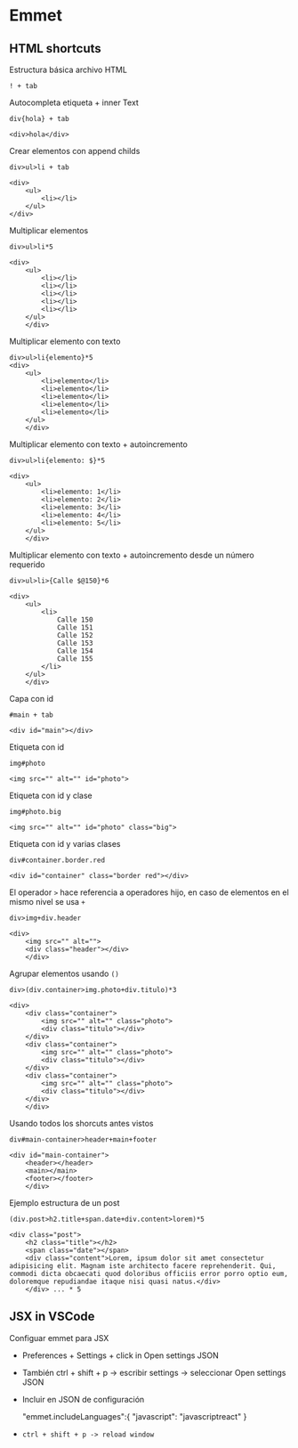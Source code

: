 # Emmet

## HTML shortcuts

Estructura básica archivo HTML

 	! + tab
 
 Autocompleta etiqueta + inner Text
 
 	div{hola} + tab
 	
 	<div>hola</div>
 
 
 Crear elementos con append childs
 
 
 	div>ul>li + tab
 	
	<div>
		<ul>
		    <li></li>
		</ul>
	</div> 
	
Multiplicar elementos


	div>ul>li*5
	
	<div>
		<ul>
		    <li></li>
		    <li></li>
		    <li></li>
		    <li></li>
		    <li></li>
		</ul>
	    </div> 
	    
Multiplicar elemento con texto


	div>ul>li{elemento}*5
	<div>
		<ul>
		    <li>elemento</li>
		    <li>elemento</li>
		    <li>elemento</li>
		    <li>elemento</li>
		    <li>elemento</li>
		</ul>
	    </div>	
	
Multiplicar elemento con texto + autoincremento

	div>ul>li{elemento: $}*5
	
	<div>
		<ul>
		    <li>elemento: 1</li>
		    <li>elemento: 2</li>
		    <li>elemento: 3</li>
		    <li>elemento: 4</li>
		    <li>elemento: 5</li>
		</ul>
	    </div>		
	
Multiplicar elemento con texto + autoincremento desde un número requerido

	div>ul>li>{Calle $@150}*6
	
	<div>
		<ul>
		    <li>
		        Calle 150
		        Calle 151
		        Calle 152
		        Calle 153
		        Calle 154
		        Calle 155
		    </li>
		</ul>
	    </div>

Capa con id

	#main + tab
	
	<div id="main"></div>
	
Etiqueta con id

	img#photo
	
	<img src="" alt="" id="photo">	
	
Etiqueta con id y clase

	img#photo.big
	
	<img src="" alt="" id="photo" class="big">
	
Etiqueta con id y varias clases

		
	div#container.border.red
	
	<div id="container" class="border red"></div>
	
El operador `>` hace referencia a operadores hijo, en caso de elementos en el mismo nivel se usa `+`


	div>img+div.header
	
	<div>
		<img src="" alt="">
		<div class="header"></div>
	    </div>

Agrupar elementos usando `()`


	div>(div.container>img.photo+div.titulo)*3
	
	<div>
		<div class="container">
		    <img src="" alt="" class="photo">
		    <div class="titulo"></div>
		</div>
		<div class="container">
		    <img src="" alt="" class="photo">
		    <div class="titulo"></div>
		</div>
		<div class="container">
		    <img src="" alt="" class="photo">
		    <div class="titulo"></div>
		</div>
	    </div>

Usando todos los shorcuts antes vistos

	div#main-container>header+main+footer 
	
	<div id="main-container">
		<header></header>
		<main></main>
		<footer></footer>
	    </div>

Ejemplo estructura de un post

	(div.post>h2.title+span.date+div.content>lorem)*5
	
	<div class="post">
		<h2 class="title"></h2>
		<span class="date"></span>
		<div class="content">Lorem, ipsum dolor sit amet consectetur adipisicing elit. Magnam iste architecto facere reprehenderit. Qui, commodi dicta obcaecati quod doloribus officiis error porro optio eum, doloremque repudiandae itaque nisi quasi natus.</div>
	    </div> ... * 5
	    
## JSX in VSCode

Configuar emmet para JSX

- Preferences + Settings + click in Open settings JSON
- También ctrl + shift + p -> escribir settings -> seleccionar Open settings JSON
- Incluir en JSON de configuración


	"emmet.includeLanguages":{
		"javascript": "javascriptreact"
	}

- `ctrl + shift + p -> reload window`